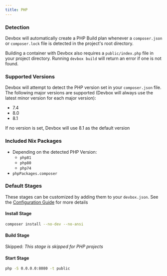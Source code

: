 ```yaml
---
title: PHP
---
```


### Detection

Devbox will automatically create a PHP Build plan whenever a `composer.json` or `composer.lock` file is detected in the project's root directory.

Building a container with Devbox also requires a `public/index.php` file in your project directory. Running `devbox build` will return an error if one is not found.

### Supported Versions

Devbox will attempt to detect the PHP version set in your `composer.json` file. The following major versions are supported (Devbox will always use the latest minor version for each major version):

-   7.4
-   8.0
-   8.1

If no version is set, Devbox will use 8.1 as the default version

### Included Nix Packages

-   Depending on the detected PHP Version:
    -   `php81`
    -   `php80`
    -   `php74`
-   `phpPackages.composer`

### Default Stages

These stages can be customized by adding them to your `devbox.json`. See the [Configuration Guide](../configuration.md) for more details

#### Install Stage

```bash
composer install --no-dev --no-ansi
```

#### Build Stage

Skipped: _This stage is skipped for PHP projects_

#### Start Stage

```bash
php -S 0.0.0.0:8080 -t public
```
